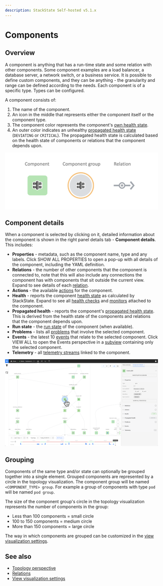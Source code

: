 ```yaml
---
description: StackState Self-hosted v5.1.x 
---
```


# Components

## Overview

A component is anything that has a run-time state and some relation with other components. Some component examples are a load balancer, a database server, a network switch, or a business service. It is possible to define custom components, and they can be anything - the granularity and range can be defined according to the needs. Each component is of a specific type. Types can be configured.

A component consists of:

1. The name of the component.
2. An icon in the middle that represents either the component itself or the component type.
3. The component color represents the component's [own health state](/use/concepts/health-state.md#element-own-health-state).
4. An outer color indicates an unhealthy [propagated health state](/use/concepts/health-state.md#propagated-health-state) (`DEVIATING` or `CRITICAL`). The propagated health state is calculated based on the health state of components or relations that the component depends upon.

![](/.gitbook/assets/v51_topology_elements.png)

## Component details

When a component is selected by clicking on it, detailed information about the component is shown in the right panel details tab - **Component details**. This includes:

* **Properties** - metadata, such as the component name, type and any labels. Click SHOW ALL PROPERTIES to open a pop-up with all details of the component, including the YAML definition.
* **Relations** - the number of other components that the component is connected to, note that this will also include any connections the component has with components that sit outside the current view. Expand to see details of each [relation](/use/concepts/relations.md).
* **Actions** - the available [actions](/use/stackstate-ui/perspectives/topology-perspective.md#actions) for the component.
* **Health** - reports the component [health state](/use/concepts/health-state.md) as calculated by StackState. Expand to see all [health checks](/use/checks-and-monitors/checks.md) and [monitors](/use/checks-and-monitors/monitors.md) attached to the component.
* **Propagated health** - reports the component's [propagated health state](/use/concepts/health-state.md#propagated-health-state). This is derived from the health state of the components and relations that the component depends upon.
* **Run state** - the [run state](/use/concepts/health-state.md#run-state) of the component (when available).
* **Problems** - lists all [problems](/use/problem-analysis/about-problems.md) that involve the selected component. 
* **Events** - the latest 10 [events](/use/concepts/events.md) that relate to the selected component. Click VIEW ALL to open the Events perspective in a [subview](/use/stackstate-ui/views/about_views.md#subview) containing only the selected component. 
* **Telemetry** - all [telemetry streams](/use/metrics-and-events/telemetry_streams.md) linked to the component.

![Component details](/.gitbook/assets/v51_component_with_details.png)

## Grouping

Components of the same type and/or state can optionally be grouped together into a single element. Grouped components are represented by a circle in the topology visualization. The component group will be named `<COMPONENT_TYPE> group`. For example a group of components with type `pod` will be named `pod group`.

The size of the component group's circle in the topology visualization represents the number of components in the group:

* Less than 100 components = small circle
* 100 to 150 components = medium circle
* More than 150 components = large circle

The way in which components are grouped can be customized in the [view visualization settings](/use/stackstate-ui/views/visualization_settings.md#components-grouping).

## See also

* [Topology perspective](/use/stackstate-ui/perspectives/topology-perspective.md)
* [Relations](/use/concepts/relations.md)
* [View visualization settings](/use/stackstate-ui/views/visualization_settings.md)